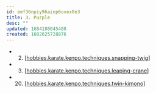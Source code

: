 ```yaml
---
id: emf36npiy96ainp6oxex0e3
title: 3. Purple
desc: ""
updated: 1684180045488
created: 1682625728876
---
```


- 2. [[hobbies.karate.kenpo.techniques.snapping-twig]]
- 3. [[hobbies.karate.kenpo.techniques.leaping-crane]]
- 20. [[hobbies.karate.kenpo.techniques.twin-kimono]]




[//begin]: # "Autogenerated link references for markdown compatibility"
[hobbies.karate.kenpo.techniques.snapping-twig]: ../techniques/hobbies.karate.kenpo.techniques.snapping-twig "Snapping Twig"
[hobbies.karate.kenpo.techniques.leaping-crane]: ../techniques/hobbies.karate.kenpo.techniques.leaping-crane "Leaping Crane"
[hobbies.karate.kenpo.techniques.twin-kimono]: ../techniques/hobbies.karate.kenpo.techniques.twin-kimono "Twin Kimono"
[//end]: # "Autogenerated link references"